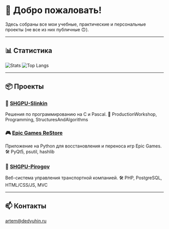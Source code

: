 # 👋 Добро пожаловать!

Здесь собраны все мои учебные, практические и персональные проекты (не все из них публичные 🙃).

---

## 📊 Статистика

![Stats](https://github-readme-stats.vercel.app/api?username=dev-lime&show_icons=true&theme=dark)
![Top Langs](https://github-readme-stats.vercel.app/api/top-langs/?username=dev-lime&layout=donut&theme=dark)

---

## 📦 Проекты

### 🔧 [SHGPU-Slinkin](https://github.com/dev-lime/SHGPU-Slinkin)  
Решения по программированию на C и Pascal.
📁 ProductionWorkshop, Programming, StructuresAndAlgorithms

### 🎮 [Epic Games ReStore](https://github.com/dev-lime/EGReS)  
Приложение на Python для восстановления и переноса игр Epic Games.
🛠 PyQt5, psutil, hashlib

### 🚚 [SHGPU-Pirogov](https://github.com/dev-lime/SHGPU-Pirogov)  
Веб-система управления транспортной компанией.
🛠 PHP, PostgreSQL, HTML/CSS/JS, MVC

---

## 📫 Контакты  

artem@dedyuhin.ru
